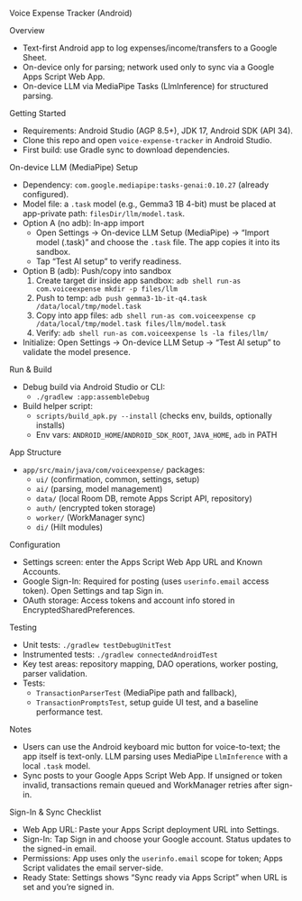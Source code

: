 Voice Expense Tracker (Android)

Overview
- Text-first Android app to log expenses/income/transfers to a Google Sheet.
- On-device only for parsing; network used only to sync via a Google Apps Script Web App.
 - On-device LLM via MediaPipe Tasks (LlmInference) for structured parsing.

Getting Started
- Requirements: Android Studio (AGP 8.5+), JDK 17, Android SDK (API 34).
- Clone this repo and open `voice-expense-tracker` in Android Studio.
- First build: use Gradle sync to download dependencies.

On-device LLM (MediaPipe) Setup
- Dependency: `com.google.mediapipe:tasks-genai:0.10.27` (already configured).
- Model file: a `.task` model (e.g., Gemma3 1B 4-bit) must be placed at app-private path: `filesDir/llm/model.task`.
- Option A (no adb): In-app import
  - Open Settings → On-device LLM Setup (MediaPipe) → “Import model (.task)” and choose the `.task` file. The app copies it into its sandbox.
  - Tap “Test AI setup” to verify readiness.
- Option B (adb): Push/copy into sandbox
  1. Create target dir inside app sandbox: `adb shell run-as com.voiceexpense mkdir -p files/llm`
  2. Push to temp: `adb push gemma3-1b-it-q4.task /data/local/tmp/model.task`
  3. Copy into app files: `adb shell run-as com.voiceexpense cp /data/local/tmp/model.task files/llm/model.task`
  4. Verify: `adb shell run-as com.voiceexpense ls -la files/llm/`
- Initialize: Open Settings → On-device LLM Setup → “Test AI setup” to validate the model presence.

Run & Build
- Debug build via Android Studio or CLI:
  - `./gradlew :app:assembleDebug`
- Build helper script:
  - `scripts/build_apk.py --install` (checks env, builds, optionally installs)
  - Env vars: `ANDROID_HOME`/`ANDROID_SDK_ROOT`, `JAVA_HOME`, `adb` in PATH

App Structure
- `app/src/main/java/com/voiceexpense/` packages:
  - `ui/` (confirmation, common, settings, setup)
  - `ai/` (parsing, model management)
  - `data/` (local Room DB, remote Apps Script API, repository)
  - `auth/` (encrypted token storage)
  - `worker/` (WorkManager sync)
  - `di/` (Hilt modules)

Configuration
- Settings screen: enter the Apps Script Web App URL and Known Accounts.
- Google Sign-In: Required for posting (uses `userinfo.email` access token). Open Settings and tap Sign in.
- OAuth storage: Access tokens and account info stored in EncryptedSharedPreferences.

Testing
- Unit tests: `./gradlew testDebugUnitTest`
- Instrumented tests: `./gradlew connectedAndroidTest`
- Key test areas: repository mapping, DAO operations, worker posting, parser validation.
- Tests:
  - `TransactionParserTest` (MediaPipe path and fallback),
  - `TransactionPromptsTest`, setup guide UI test, and a baseline performance test.

Notes
- Users can use the Android keyboard mic button for voice-to-text; the app itself is text-only. LLM parsing uses MediaPipe `LlmInference` with a local `.task` model.
- Sync posts to your Google Apps Script Web App. If unsigned or token invalid, transactions remain queued and WorkManager retries after sign-in.

Sign-In & Sync Checklist
- Web App URL: Paste your Apps Script deployment URL into Settings.
- Sign-In: Tap Sign in and choose your Google account. Status updates to the signed-in email.
- Permissions: App uses only the `userinfo.email` scope for token; Apps Script validates the email server-side.
- Ready State: Settings shows “Sync ready via Apps Script” when URL is set and you’re signed in.
